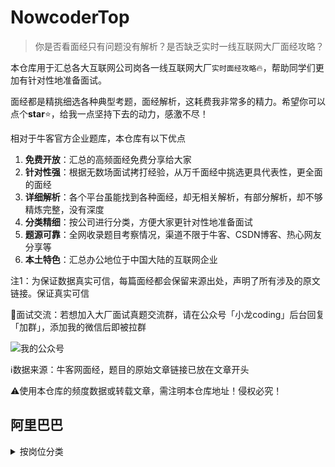 # NowcoderTop

> 你是否看面经只有问题没有解析？是否缺乏实时一线互联网大厂面经攻略？

本仓库用于汇总各大互联网公司岗各一线互联网大厂`实时面经攻略`:fire:，帮助同学们更加有针对性地准备面试。

面经都是精挑细选各种典型考题，面经解析，这耗费我非常多的精力。希望你可以点个**star**⭐，给我一点坚持下去的动力，感激不尽！

相对于牛客官方企业题库，本仓库有以下优点

1. **免费开放**：汇总的高频面经免费分享给大家
2. **针对性强**：根据无数场面试拷打经验，从万千面经中挑选更具代表性，更全面的面经
3. **详细解析**：各个平台虽能找到各种面经，却无相关解析，有部分解析，却不够精炼完整，没有深度
4. **分类精细**：按公司进行分类，方便大家更针对性地准备面试
5. **题源可靠**：全网收录题目考察情况，渠道不限于牛客、CSDN博客、热心网友分享等
6. **本土特色**：汇总办公地位于中国大陆的互联网企业

注1：为保证数据真实可信，每篇面经都会保留来源出处，声明了所有涉及的原文链接。保证真实可信

:speech_balloon:面试交流：若想加入大厂面试真题交流群，请在公众号「小龙coding」后台回复「加群」，添加我的微信后即被拉群

![我的公众号](https://xiaolongcoder.oss-cn-beijing.aliyuncs.com/imgs/Java2Top/concurrent202303202215699.png)

:information_source:数据来源：牛客网面经，题目的原始文章链接已放在文章开头

:warning:使用本仓库的频度数据或转载文章，需注明本仓库地址！侵权必究！


## 阿里巴巴

<details>
<summary>按岗位分类</summary>


- [后端](https://github.com/afatcoder/LeetcodeTop/blob/master/alibaba/backend.md)
- [算法](https://github.com/afatcoder/LeetcodeTop/blob/master/alibaba/algorithm.md)
- [客户端](https://github.com/afatcoder/LeetcodeTop/blob/master/alibaba/client.md)
- [前端](https://github.com/afatcoder/LeetcodeTop/blob/master/alibaba/frontend.md)
- [数据相关岗位](https://github.com/afatcoder/LeetcodeTop/blob/master/alibaba/data.md)
- [测试](https://github.com/afatcoder/LeetcodeTop/blob/master/alibaba/test.md)
  </details>



